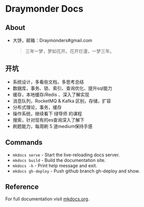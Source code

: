 # Draymonder Docs

## About

- 大饼，邮箱：Draymonders#gmail.com

    > 三年一梦，梦如花开。花开烂漫，一梦三年。

## 开坑

- 系统设计，多看些文档，多思考总结
- 数据库，事务、锁、索引、查询优化、提升sql能力
- 缓存，本地缓存/Redis 、深入了解实现
- 消息队列，RocketMQ & Kafka 区别，存储，扩容
- 分布式理论，事务，缓存
- 操作系统，继续看下 绿导师 的课程
- 搜索，针对现有的es查询深入了解下
- 刷题能力，每周刷 5 道medium保持手感

## Commands

* `mkdocs serve` - Start the live-reloading docs server.
* `mkdocs build` - Build the documentation site.
* `mkdocs -h` - Print help message and exit.
* `mkdocs gh-deploy` - Push github branch gh-deploy and show.

## Reference

For full documentation visit [mkdocs.org](https://www.mkdocs.org).